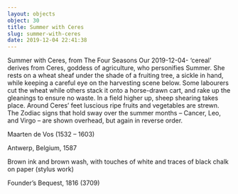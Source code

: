 ```yaml
---
layout: objects
object: 30
title: Summer with Ceres
slug: summer-with-ceres
date: 2019-12-04 22:41:38
---
```

Summer with Ceres, from The Four Seasons  Our 2019-12-04- ‘cereal’ derives from Ceres, goddess of agriculture, who personifies Summer. She rests on a wheat sheaf under the shade of a fruiting tree, a sickle in hand, while keeping  a careful eye on the harvesting scene below. Some labourers cut the wheat while others stack it onto a horse-drawn cart, and rake up the gleanings to ensure no waste. In a field higher up, sheep shearing takes place. Around Ceres’ feet luscious ripe fruits and vegetables are strewn. The Zodiac signs that hold sway over the summer months – Cancer, Leo, and Virgo – are shown overhead, but again in reverse order.

Maarten de Vos (1532 – 1603)  

Antwerp, Belgium, 1587  

Brown ink and brown wash, with touches of white and traces of black chalk on paper (stylus work)  

Founder’s Bequest, 1816 (3709)
